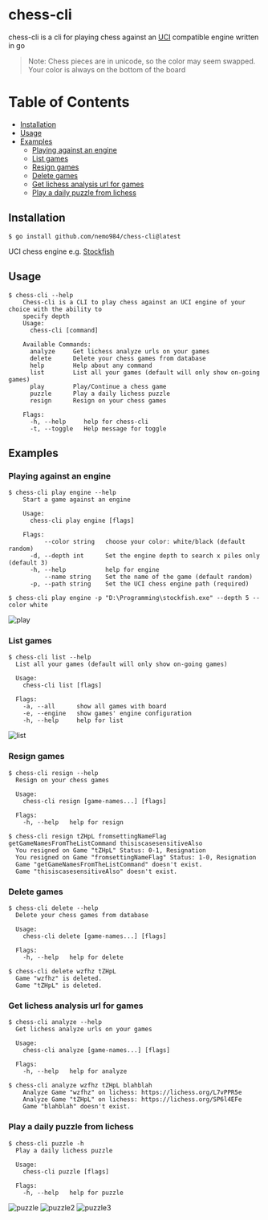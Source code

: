 # chess-cli
chess-cli is a cli for playing chess against an [UCI](https://en.wikipedia.org/wiki/Universal_Chess_Interface) compatible engine written in go

> Note: Chess pieces are in unicode, so the color may seem swapped.
> Your color is always on the bottom of the board
# Table of Contents
- [Installation](#installation)
- [Usage](#usage)
- [Examples](#examples)
  * [Playing against an engine](#playing-against-an-engine)
  * [List games](#list-games)
  * [Resign games](#resign-games)
  * [Delete games](#delete-games)
  * [Get lichess analysis url for games](#get-lichess-analysis-url-for-games)
  * [Play a daily puzzle from lichess](#play-a-daily-puzzle-from-lichess)

## Installation
    $ go install github.com/nemo984/chess-cli@latest
  UCI chess engine 
   e.g. [Stockfish](https://stockfishchess.org/)

## Usage

    $ chess-cli --help
        Chess-cli is a CLI to play chess against an UCI engine of your choice with the ability to 
        specify depth
        Usage:
          chess-cli [command]

        Available Commands:
          analyze     Get lichess analyze urls on your games
          delete      Delete your chess games from database
          help        Help about any command
          list        List all your games (default will only show on-going games)
          play        Play/Continue a chess game
          puzzle      Play a daily lichess puzzle
          resign      Resign on your chess games

        Flags:
          -h, --help     help for chess-cli
          -t, --toggle   Help message for toggle

## Examples
### Playing against an engine
    $ chess-cli play engine --help
        Start a game against an engine

        Usage:
          chess-cli play engine [flags]

        Flags:
              --color string   choose your color: white/black (default random)
          -d, --depth int      Set the engine depth to search x piles only (default 3)
          -h, --help           help for engine
              --name string    Set the name of the game (default random)
          -p, --path string    Set the UCI chess engine path (required)

    $ chess-cli play engine -p "D:\Programming\stockfish.exe" --depth 5 --color white
![play](https://user-images.githubusercontent.com/52666539/147264682-e4452e23-2eb1-47ce-bd0f-042f6eb30dfe.png)

### List games 
    $ chess-cli list --help
      List all your games (default will only show on-going games)

      Usage:
        chess-cli list [flags]

      Flags:
        -a, --all      show all games with board
        -e, --engine   show games' engine configuration
        -h, --help     help for list
![list](https://user-images.githubusercontent.com/52666539/147264967-1979c283-a887-4f2b-a4bd-c1c43e2e013b.png)
 

### Resign games
    $ chess-cli resign --help
      Resign on your chess games

      Usage:
        chess-cli resign [game-names...] [flags]

      Flags:
        -h, --help   help for resign

    $ chess-cli resign tZHpL fromsettingNameFlag getGameNamesFromTheListCommand thisiscasesensitiveAlso
      You resigned on Game "tZHpL" Status: 0-1, Resignation
      You resigned on Game "fromsettingNameFlag" Status: 1-0, Resignation
      Game "getGameNamesFromTheListCommand" doesn't exist.
      Game "thisiscasesensitiveAlso" doesn't exist.


### Delete games
    $ chess-cli delete --help
      Delete your chess games from database

      Usage:
        chess-cli delete [game-names...] [flags]

      Flags:
        -h, --help   help for delete
        
    $ chess-cli delete wzfhz tZHpL 
      Game "wzfhz" is deleted.
      Game "tZHpL" is deleted.
      

### Get lichess analysis url for games
    $ chess-cli analyze --help
      Get lichess analyze urls on your games

      Usage:
        chess-cli analyze [game-names...] [flags]

      Flags:
        -h, --help   help for analyze
    
    $ chess-cli analyze wzfhz tZHpL blahblah
        Analyze Game "wzfhz" on lichess: https://lichess.org/L7vPPR5e
        Analyze Game "tZHpL" on lichess: https://lichess.org/SP6l4EFe
        Game "blahblah" doesn't exist.


### Play a daily puzzle from lichess
    $ chess-cli puzzle -h
      Play a daily lichess puzzle

      Usage:
        chess-cli puzzle [flags]

      Flags:
        -h, --help   help for puzzle
![puzzle](https://user-images.githubusercontent.com/52666539/147265313-466e3fc5-9c56-42e3-9bbe-87ba7277eb75.png)
![puzzle2](https://user-images.githubusercontent.com/52666539/147265363-fdfb6d0b-b3fe-40e0-b650-90f703294973.png)
![puzzle3](https://user-images.githubusercontent.com/52666539/147265433-0d68c2fc-5d42-48bd-9247-6dbb91d9cd47.png)
